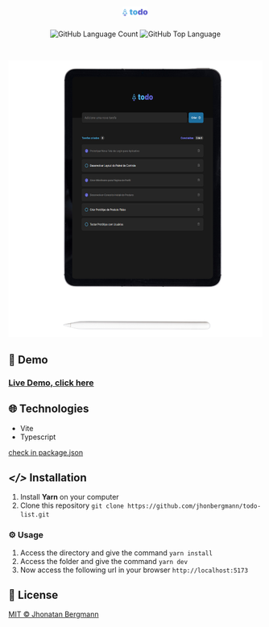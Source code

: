 <h1 align="center">
  <img src="docs/assets/logo.png" width="50" alt="logo" >
</h1>

<p align="center">
  <img alt="GitHub Language Count" src="https://img.shields.io/github/languages/count/jhonbergmann/todo-list" />
  <img alt="GitHub Top Language" src="https://img.shields.io/github/languages/top/jhonbergmann/todo-list" />
</p>

<br>

<p align="center">
  <img src="docs/assets/illustration.png" alt="illustration" >
</p>

## 🔺 Demo

### [Live Demo, click here](https://todo-list-umber-theta.vercel.app/)

## 🌐 Technologies

- Vite
- Typescript

[check in package.json](/package.json)

## **_</>_** Installation

1. Install **Yarn** on your computer
1. Clone this repository `git clone https://github.com/jhonbergmann/todo-list.git`

### ⚙️ Usage

1. Access the directory and give the command `yarn install`
1. Access the folder and give the command `yarn dev`
1. Now access the following url in your browser `http://localhost:5173`

## 📝 License

[MIT © Jhonatan Bergmann](https://github.com/jhonbergmann/todo-list/blob/main/LICENSE)
